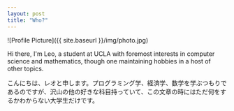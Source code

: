 ```yaml
---
layout: post
title: "Who?"
---
```

![Profile Picture]({{ site.baseurl }}/img/photo.jpg)

Hi there, I'm Leo, a student at UCLA with foremost interests in computer science and mathematics, though one maintaining hobbies in a host of other topics.

こんにちは、レオと申します。プログラミング学、経済学、数学を学ぶつもりであるのですが、沢山の他の好きな科目持っていて、この文章の時にはただ何をするかわからない大学生だけです。